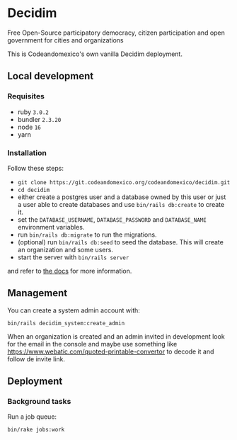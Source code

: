 # Decidim

Free Open-Source participatory democracy, citizen participation and open
government for cities and organizations

This is Codeandomexico's own vanilla Decidim deployment.

## Local development

### Requisites

* ruby `3.0.2`
* bundler `2.3.20`
* node `16`
* yarn

### Installation

Follow these steps:

* `git clone https://git.codeandomexico.org/codeandomexico/decidim.git`
* `cd decidim`
* either create a postgres user and a database owned by this user or just a user
  able to create databases and use `bin/rails db:create` to create it.
* set the `DATABASE_USERNAME`, `DATABASE_PASSWORD` and `DATABASE_NAME`
  environment variables.
* run `bin/rails db:migrate` to run the migrations.
* (optional) run `bin/rails db:seed` to seed the database. This will create an
  organization and some users.
* start the server with `bin/rails server`

and refer to [the docs](https://docs.decidim.org/en/v0.27/install/manual) for
more information.

## Management

You can create a system admin account with:

    bin/rails decidim_system:create_admin

When an organization is created and an admin invited in development look for the
email in the console and maybe use something like
https://www.webatic.com/quoted-printable-convertor to decode it and follow de
invite link.

## Deployment

### Background tasks

Run a job queue:

    bin/rake jobs:work
